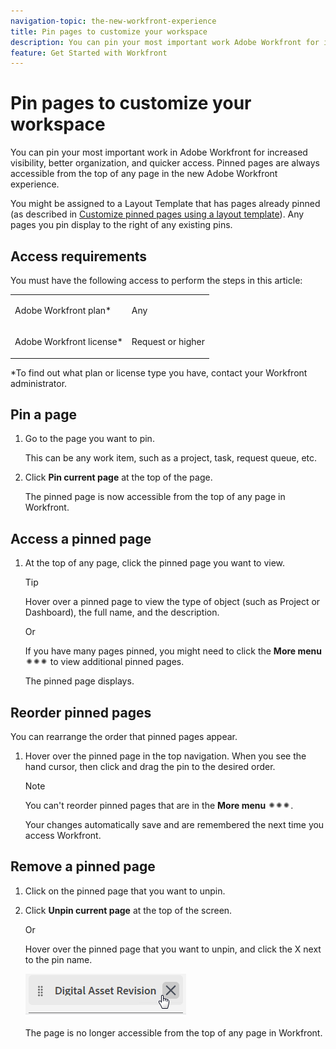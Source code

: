 ```yaml
---
navigation-topic: the-new-workfront-experience
title: Pin pages to customize your workspace
description: You can pin your most important work Adobe Workfront for increased visibility, better organization, and quicker access. Pinned pages are always accessible from the top of any page in Workfront.
feature: Get Started with Workfront
---
```


# Pin pages to customize your workspace

You can pin your most important work in Adobe Workfront for increased visibility, better organization, and quicker access. Pinned pages are always accessible from the top of any page in the new Adobe Workfront experience.

You might be assigned to a Layout Template that has pages already pinned (as described in [Customize pinned pages using a layout template](../../administration-and-setup/customize-workfront/use-layout-templates/customize-pinned-pages.md)). Any pages you pin display to the right of any existing pins.

## Access requirements

You must have the following access to perform the steps in this article:

<table style="table-layout:auto"> 
 <col> 
 </col> 
 <col> 
 </col> 
 <tbody> 
  <tr> 
   <td role="rowheader">Adobe Workfront plan*</td> 
   <td> <p>Any</p> </td> 
  </tr> 
  <tr> 
   <td role="rowheader">Adobe Workfront license*</td> 
   <td> <p>Request or higher</p> </td> 
  </tr> 
 </tbody> 
</table>

&#42;To find out what plan or license type you have, contact your Workfront administrator.

## Pin a page

1. Go to the page you want to pin.

   This can be any work item, such as a project, task, request queue, etc.

1. Click **Pin current page** at the top of the page.

   The pinned page is now accessible from the top of any page in Workfront.

## Access a pinned page

1. At the top of any page, click the pinned page you want to view.

   >[!TIP]
   >
   >Hover over a pinned page to view the type of object (such as Project or Dashboard), the full name, and the description.

   Or

   If you have many pages pinned, you might need to click the **More menu** ![](assets/more-icon-spectrum.png) to view additional pinned pages.

   The pinned page displays.

## Reorder pinned pages

You can rearrange the order that pinned pages appear.

1. Hover over the pinned page in the top navigation. When you see the hand cursor, then click and drag the pin to the desired order.

   >[!NOTE]
   >
   >You can't reorder pinned pages that are in the **More menu** ![](assets/more-icon-spectrum.png).

   Your changes automatically save and are remembered the next time you access Workfront.

## Remove a pinned page

1. Click on the pinned page that you want to unpin.
1. Click **Unpin current page** at the top of the screen.

   Or

   Hover over the pinned page that you want to unpin, and click the X next to the pin name.

   ![Unpin page](assets/unpinpage-withx.png)

   The page is no longer accessible from the top of any page in Workfront.

   <!--
   <li value="3" data-mc-conditions="QuicksilverOrClassic.Draft mode"> <p>Click the arrow next to the pin name and select <strong>Unpin</strong>.</p> <p> <img src="assets/unpinpage.png" class="preview" alt="Unpin page"> </p> <p>The page is no longer accessible from the top of any page in Workfront.</p> </li>
   -->

